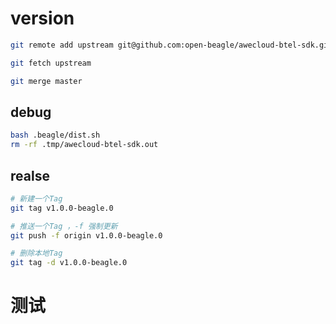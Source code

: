 # version

<!-- https://github.com/open-beagle/awecloud-btel-sdk -->

```bash
git remote add upstream git@github.com:open-beagle/awecloud-btel-sdk.git

git fetch upstream

git merge master
```

## debug

```bash
bash .beagle/dist.sh
rm -rf .tmp/awecloud-btel-sdk.out
```

## realse

```bash
# 新建一个Tag
git tag v1.0.0-beagle.0

# 推送一个Tag ，-f 强制更新
git push -f origin v1.0.0-beagle.0

# 删除本地Tag
git tag -d v1.0.0-beagle.0
```

# 测试